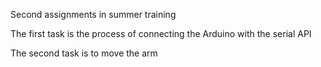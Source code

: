 Second assignments in summer training

The first task is the process of connecting the Arduino with the serial API

The second task is to move the arm
